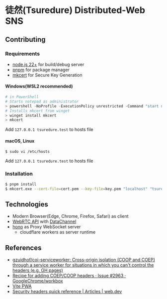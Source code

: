 # 徒然(Tsuredure) Distributed-Web SNS

## Contributing

### Requirements

- [node.js 22+](https://nodejs.org/) for build/debug server
- [pnpm](https://pnpm.io/) for package manager
- [mkcert](https://github.com/FiloSottile/mkcert) for Secure Key Generation

#### Windows(WSL2 recommended)

```ps1
# in PowerShell
# Starts notepad as administrator
> powershell -NoProfile -ExecutionPolicy unrestricted -Command "start notepad C:\Windows\System32\drivers\etc\hosts -verb runas"
# Installs mkcert from winget
> winget install mkcert
> mkcert
```

Add `127.0.0.1 tsuredure.test` to hosts file

#### macOS, Linux

```sh
$ sudo vi /etc/hosts
```

Add `127.0.0.1 tsuredure.test` to hosts file

### Installation

```sh
$ pnpm install
$ mkcert.exe --cert-file=cert.pem --key-file=key.pem "localhost" "tsuredure.test"
```


## Technologies

- Modern Browser(Edge, Chrome, Firefox, Safari) as client
- [WebRTC API](https://developer.mozilla.org/en-US/docs/Web/API/WebRTC_API) with [DataChannel](https://developer.mozilla.org/en-US/docs/Web/API/WebRTC_API/Using_data_channels)
- [hono](https://hono.dev/) as Proxy WebSocket server
  - cloudflare workers as server runtime

## References

- [gzuidhof/coi-serviceworker: Cross-origin isolation (COOP and COEP) through a service worker for situations in which you can't control the headers (e.g. GH pages)](https://github.com/gzuidhof/coi-serviceworker)
- [Recipe for adding COEP/COOP headers · Issue #2963 · GoogleChrome/workbox](https://github.com/GoogleChrome/workbox/issues/2963)
- [Vite PWA](https://vite-pwa-org.netlify.app/)
- [Security headers quick reference | Articles | web.dev](https://web.dev/articles/security-headers)

